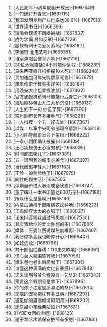 
1. [人民海军75周年舰艇开放日]-[1667649]
1. [一句话打开春天]-[1667115]
1. [我国发明专利产业化率达39.6%]-[1667518]
1. [世界读书日]-[1666399]
1. [演唱会现场不跟唱挑战]-[1667837]
1. [成为学霸 易如反掌]-[1667729]
1. [服软有利于恋爱关系吗]-[1668187]
1. [李闽轩 北电艺考]-[1668351]
1. [谁家演唱会像军训啊]-[1667216]
1. [30位大咖直播24小时陪你读书]-[1668289]
1. [马来西亚直升机相撞10人死亡]-[1668348]
1. [买加速包可优先购票系谣言]-[1667879]
1. [凤凰传奇伴舞有多好笑]-[1668184]
1. [用晚安大小姐拿捏油腻]-[1667402]
1. [官方通报男孩骑马被拖行后身亡]-[1668103]
1. [海船擦碰佛山九江大桥沉没]-[1668137]
1. [人生的下一句 你说了算]-[1667390]
1. [常州副市长有多接地气]-[1668228]
1. [一人推荐一个五一好去处]-[1667367]
1. [以媒：以军中央司令部司令请辞]-[1668118]
1. [小团团导航语音会下架吗]-[1668222]
1. [一条小团团确认被捕]-[1668109]
1. [王心凌模仿王心凌男孩]-[1668005]
1. [时间都去哪儿了]-[1667389]
1. [五一请到我的城市吃美食]-[1667397]
1. [当代微瑕年轻人]-[1667163]
1. [正脸一般侧脸绝了]-[1667979]
1. [向往的慢生活]-[1667565]
1. [深圳全市进入暴雨戒备状态]-[1668247]
1. [董宇辉让一本书印量达600万册]-[1667190]
1. [所以什么是爱啊]-[1668190]
1. [内蒙古通报干部阻挠农民种地]-[1668223]
1. [王妈偷穿太太的衣服了]-[1668037]
1. [诺米抖音粉丝超过马思唯]-[1667530]
1. [其实我给你的爱比你想的多]-[1667866]
1. [媒体：王婆江西说媒热度难再]-[1667607]
1. [我盼你多金我也盼你开心]-[1666407]
1. [如懿仿妆]-[1666768]
1. [村干部阻拦春耕：110来又咋地]-[1668061]
1. [伤心女人氛围感转场]-[1667056]
1. [爆米卷也卷出新高度了]-[1667301]
1. [谁懂这种满满的文化自豪感]-[1667848]
1. [诺米谈到爷爷全程没有一句M3]-[1667343]
1. [预言这个假期全是拿下]-[1667896]
1. [你的孩子注定是那漂泊的命]-[1667834]
1. [无描边宠物抱枕有多丑萌]-[1667293]
1. [遇见你的眉眼如清风明月]-[1668202]
1. [还原吕小布经典站位]-[1667831]
1. [HYBE女团的命运]-[1668123]
1. [谢子龙艺术馆保安拍照有多绝]-[1667160]
